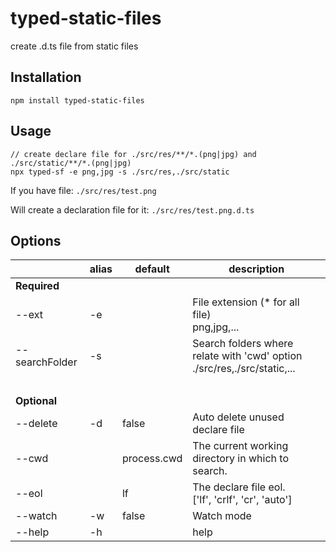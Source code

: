 # typed-static-files
create .d.ts file from static files

## Installation

```node
npm install typed-static-files
```

## Usage

```node
// create declare file for ./src/res/**/*.(png|jpg) and ./src/static/**/*.(png|jpg)
npx typed-sf -e png,jpg -s ./src/res,./src/static
```

If you have file: `./src/res/test.png`

Will create a declaration file for it: `./src/res/test.png.d.ts`


## Options
|                | alias | default     | description                                                                     |
| -------------- | ----- | ----------- | ------------------------------------------------------------------------------- |
| **Required**   |       |             |                                                                                 |
| --ext          | -e    |             | File extension (* for all file) <br /> png,jpg,...                              |
| --searchFolder | -s    |             | Search folders where relate with 'cwd' option <br /> ./src/res,./src/static,... |
| &nbsp;         |       |             |                                                                                 |
| **Optional**   |       |             |                                                                                 |
| --delete       | -d    | false       | Auto delete unused declare file                                                 |
| --cwd          |       | process.cwd | The current working directory in which to search.                               |
| --eol          |       | lf          | The declare file eol. <br /> ['lf', 'crlf', 'cr', 'auto']                       |
| --watch        | -w    | false       | Watch mode                                                                      |
| --help         | -h    |             | help                                                                            |
